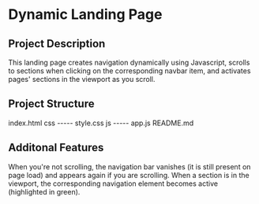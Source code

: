 <h1>Dynamic Landing Page</h1>

<h2>Project Description</h2>
This landing page creates navigation dynamically using Javascript, scrolls to sections when clicking on the corresponding navbar item, and activates pages' sections in the viewport as you scroll.

<h2>Project Structure</h2>
index.html
css
----- style.css
js
----- app.js
README.md

<h2>Additonal Features</h2>
When you're not scrolling, the navigation bar vanishes (it is still present on page load) and appears again if you are scrolling. When a section is in the viewport, the corresponding navigation element becomes active (highlighted in green).
